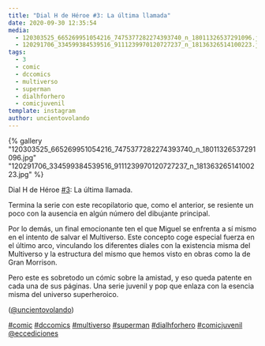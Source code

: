```yaml
---
title: "Dial H de Héroe #3: La última llamada"
date: 2020-09-30 12:35:54
media: 
  - 120303525_665269951054216_7475377282274393740_n_18011326537291096.jpg
  - 120291706_334599384539516_9111239970120727237_n_18136326514100223.jpg
tags: 
  - 3
  - comic
  - dccomics
  - multiverso
  - superman
  - dialhforhero
  - comicjuvenil
template: instagram
author: uncientovolando
---
```


{% gallery "120303525_665269951054216_7475377282274393740_n_18011326537291096.jpg" "120291706_334599384539516_9111239970120727237_n_18136326514100223.jpg" %}

Dial H de Héroe [#3](/etiquetas/3): La última llamada.

Termina la serie con este recopilatorio que, como el anterior, se resiente un poco con la ausencia en algún número del dibujante principal.

Por lo demás, un final emocionante ten el que Miguel se enfrenta a sí mismo en el intento de salvar el Multiverso. Este concepto coge especial fuerza en el último arco, vinculando los diferentes diales con la existencia misma del Multiverso y la estructura del mismo que hemos visto en obras como la de Gran Morrison.

Pero este es sobretodo un cómic sobre la amistad, y eso queda patente en cada una de sus páginas. Una serie juvenil y pop que enlaza con la esencia misma del universo superheroico.

([@uncientovolando](https://instagram.com/uncientovolando))

[#comic](/etiquetas/comic) [#dccomics](/etiquetas/dccomics) [#multiverso](/etiquetas/multiverso) [#superman](/etiquetas/superman) [#dialhforhero](/etiquetas/dialhforhero) [#comicjuvenil](/etiquetas/comicjuvenil) [@eccediciones](https://instagram.com/eccediciones)
